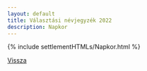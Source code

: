 ```yaml
---
layout: default
title: Választási névjegyzék 2022
description: Napkor
---
```


{% include settlementHTMLs/Napkor.html %}

[Vissza](./)